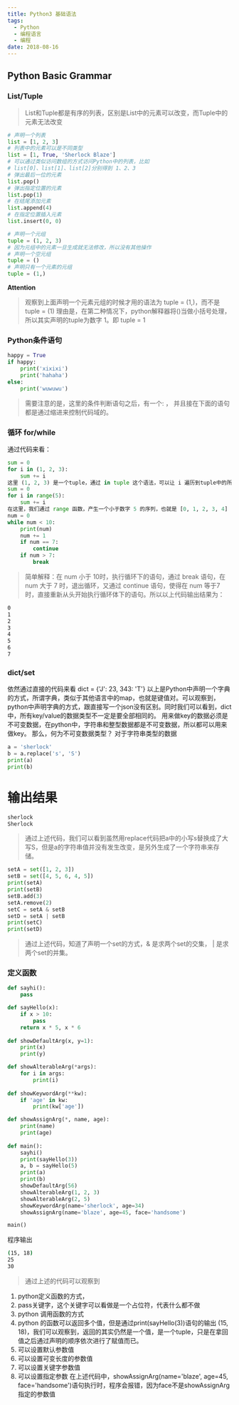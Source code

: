 ```yaml
---
title: Python3 基础语法
tags:
  - Python
  - 编程语言
  - 编程
date: 2018-08-16
---
```


## Python Basic Grammar

### List/Tuple

> List和Tuple都是有序的列表，区别是List中的元素可以改变，而Tuple中的元素无法改变

```python
# 声明一个列表
list = [1, 2, 3]
# 列表中的元素可以是不同类型
list = [1, True, 'Sherlock Blaze']
# 可以通过类似访问数组的方式访问Python中的列表，比如
# list[0]、list[1]、list[2]分别得到 1、2、3
# 弹出最后一位的元素
list.pop()
# 弹出指定位置的元素
list.pop(1)
# 在结尾添加元素
list.append(4)
# 在指定位置插入元素
list.insert(0, 0)

# 声明一个元组
tuple = (1, 2, 3)
# 因为元组中的元素一旦生成就无法修改，所以没有其他操作
# 声明一个空元组
tuple = ()
# 声明只有一个元素的元组
tuple = (1,)
```

**Attention**

> 观察到上面声明一个元素元组的时候才用的语法为 tuple = (1,)，而不是 tuple = (1) 理由是，在第二种情况下，python解释器将()当做小括号处理，所以其实声明的tuple为数字 1。即 tuple = 1 

### Python条件语句

```python
happy = True
if happy:
    print('xixixi')
    print('hahaha')
else:
    print('wuwuwu')
```

> 需要注意的是，这里的条件判断语句之后，有一个: ， 并且接在下面的语句都是通过缩进来控制代码域的。

### 循环 for/while

通过代码来看：

```python
sum = 0
for i in (1, 2, 3):
    sum += i
这里 (1, 2, 3) 是一个tuple，通过 in tuple 这个语法，可以让 i 遍历到tuple中的所有元素。
sum = 0
for i in range(5):
    sum += i
在这里，我们通过 range 函数，产生一个小于数字 5 的序列，也就是 [0, 1, 2, 3, 4]
num = 0
while num < 10:
    print(num)
    num += 1
    if num == 7:
        continue
    if num > 7:
        break
```

> 简单解释：在 num 小于 10时，执行循环下的语句，通过 break 语句，在 num 大于 7 时，退出循环，又通过 continue 语句，使得在 num 等于7时，直接重新从头开始执行循环体下的语句。所以以上代码输出结果为：

```sh
0
1
2
3
4
5
6
7
```

### dict/set

依然通过直接的代码来看
dict = {'J': 23, 343: 'T'}
以上是Python中声明一个字典的方式，所谓字典，类似于其他语言中的map，也就是键值对。可以观察到，python中声明字典的方式，跟直接写一个json没有区别。同时我们可以看到，dict中，所有key/value的数据类型不一定是要全部相同的。
用来做key的数据必须是不可变数据，在python中，字符串和整型数据都是不可变数据，所以都可以用来做key。
那么，何为不可变数据类型？
对于字符串类型的数据

```python
a = 'sherlock'
b = a.replace('s', 'S')
print(a)
print(b)
```

# 输出结果

```sh
sherlock
Sherlock
```

> 通过上述代码，我们可以看到虽然用replace代码把a中的小写s替换成了大写S，但是a的字符串值并没有发生改变，是另外生成了一个字符串来存储。

```python
setA = set([1, 2, 3])
setB = set([4, 5, 6, 4, 5])
print(setA)
print(setB)
setB.add(3)
setA.remove(2)
setC = setA & setB
setD = setA | setB
print(setC)
print(setD)
```

> 通过上述代码，知道了声明一个set的方式，& 是求两个set的交集， | 是求两个set的并集。

### 定义函数

```python
def sayhi():
    pass

def sayHello(x):
    if x > 10:
        pass
    return x * 5, x * 6
    
def showDefaultArg(x, y=1):
    print(x)
    print(y)

def showAlterableArg(*args):
    for i in args:
        print(i)
        
def showKeywordArg(**kw):
    if 'age' in kw:
        print(kw['age'])

def showAssignArg(*, name, age):
    print(name)
    print(age)
    
def main():
    sayhi()
    print(sayHello(3))
    a, b = sayHello(5)
    print(a)
    print(b)
    showDefaultArg(56)
    showAlterableArg(1, 2, 3)
    showAlterableArg(2, 5)
    showKeywordArg(name='sherlock', age=34)
    showAssignArg(name='blaze', age=45, face='handsome')

main()
```
    
程序输出

```sh
(15, 18)
25
30
```

> 通过上述的代码可以观察到

1. python定义函数的方式，
2. pass关键字，这个关键字可以看做是一个占位符，代表什么都不做
3. python 调用函数的方式
4. python 的函数可以返回多个值，但是通过print(sayHello(3))语句的输出 (15, 18)，我们可以观察到，返回的其实仍然是一个值，是一个tuple，只是在拿回值之后通过声明的顺序依次进行了赋值而已。
5. 可以设置默认参数值
6. 可以设置可变长度的参数值
7. 可以设置关键字参数值
8. 可以设置指定参数
在上述代码中，showAssignArg(name='blaze', age=45, face='handsome')语句执行时，程序会报错，因为face不是showAssignArg指定的参数值